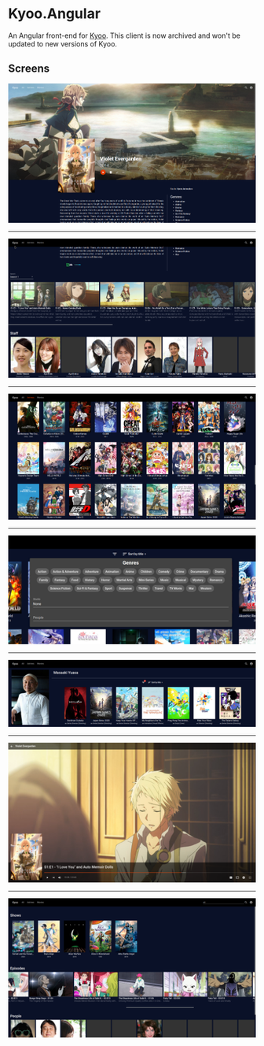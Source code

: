 # Kyoo.Angular

An Angular front-end for [Kyoo](https://github.com/AnonymusRaccoon/Kyoo).
This client is now archived and won't be updated to new versions of Kyoo.

## Screens

![Show](screens/show.png?raw=true)
- - -
![Show Dropdown](screens/show_dropdown.png?raw=true)
- - -
![Browse](screens/browse.png?raw=true)
- - -
![Filters](screens/filters.png?raw=true)
- - -
![People](screens/people.png?raw=true)
- - -
![Player](screens/player.png?raw=true)
- - -
![Search](screens/search.png?raw=true)
